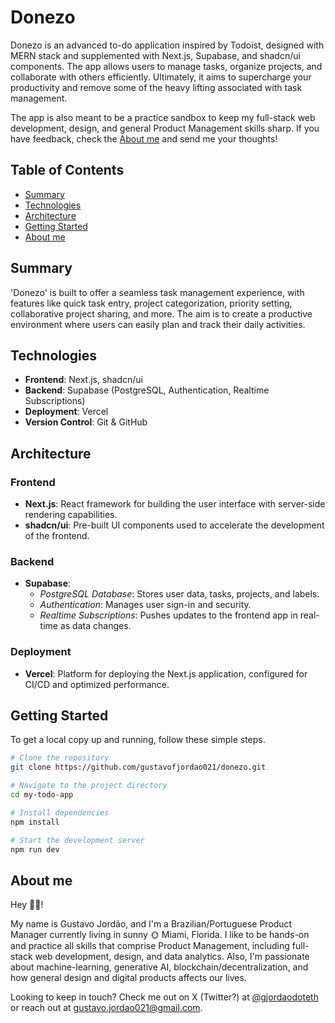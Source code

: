 # Donezo

Donezo is an advanced to-do application inspired by Todoist, designed with MERN stack and supplemented with Next.js, Supabase, and shadcn/ui components. The app allows users to manage tasks, organize projects, and collaborate with others efficiently. Ultimately, it aims to supercharge your productivity and remove some of the heavy lifting associated with task management.

The app is also meant to be a practice sandbox to keep my full-stack web development, design, and general Product Management skills sharp. If you have feedback, check the [About me](#about-me) and send me your thoughts!

## Table of Contents

- [Summary](#summary)
- [Technologies](#technologies)
- [Architecture](#architecture)
- [Getting Started](#getting-started)
- [About me](#about-me)

## Summary

'Donezo' is built to offer a seamless task management experience, with features like quick task entry, project categorization, priority setting, collaborative project sharing, and more. The aim is to create a productive environment where users can easily plan and track their daily activities.

## Technologies

- **Frontend**: Next.js, shadcn/ui
- **Backend**: Supabase (PostgreSQL, Authentication, Realtime Subscriptions)
- **Deployment**: Vercel
- **Version Control**: Git & GitHub

## Architecture

### Frontend

- **Next.js**: React framework for building the user interface with server-side rendering capabilities.
- **shadcn/ui**: Pre-built UI components used to accelerate the development of the frontend.

### Backend

- **Supabase**:
  - _PostgreSQL Database_: Stores user data, tasks, projects, and labels.
  - _Authentication_: Manages user sign-in and security.
  - _Realtime Subscriptions_: Pushes updates to the frontend app in real-time as data changes.

### Deployment

- **Vercel**: Platform for deploying the Next.js application, configured for CI/CD and optimized performance.

## Getting Started

To get a local copy up and running, follow these simple steps.

```bash
# Clone the repository
git clone https://github.com/gustavofjordao021/donezo.git

# Navigate to the project directory
cd my-todo-app

# Install dependencies
npm install

# Start the development server
npm run dev
```

## About me

Hey 👋🏻!

My name is Gustavo Jordão, and I'm a Brazilian/Portuguese Product Manager currently living in sunny 🌞 Miami, Florida. I like to be hands-on and practice all skills that comprise Product Management, including full-stack web development, design, and data analytics. Also, I'm passionate about machine-learning, generative AI, blockchain/decentralization, and how general design and digital products affects our lives.

Looking to keep in touch? Check me out on X (Twitter?) at [@gjordaodoteth](https://twitter.com/gjordaodoteth) or reach out at [gustavo.jordao021@gmail.com](mailto:gustavo.jordao021@gmail).
